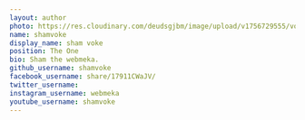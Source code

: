 ```yaml
---
layout: author
photo: https://res.cloudinary.com/deudsgjbm/image/upload/v1756729555/vokelogo_wo0rhj.png
name: shamvoke
display_name: sham voke
position: The One
bio: Sham the webmeka.
github_username: shamvoke
facebook_username: share/17911CWaJV/
twitter_username: 
instagram_username: webmeka
youtube_username: shamvoke
---
```


